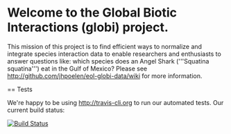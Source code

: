 Welcome to the Global Biotic Interactions (globi) project.
======================================

This mission of this project is to find efficient ways to normalize and integrate species interaction data
to enable researchers and enthusiasts to answer questions like:
which species does an Angel Shark ('''Squatina squatina''') eat in the Gulf of Mexico?
Please see http://github.com/jhpoelen/eol-globi-data/wiki for more information.

== Tests

We're happy to be using http://travis-cli.org to run our automated tests. Our current build status:

[![Build Status](https://travis-ci.org/jhpoelen/eol-globi.data.png)](https://travis-ci.org/jhpoelen/eol-globi-data)

